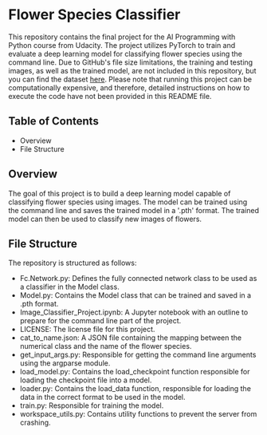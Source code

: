 # Flower Species Classifier

This repository contains the final project for the AI Programming with Python course from Udacity. The project utilizes PyTorch to train and evaluate a deep learning model for classifying flower species using the command line. Due to GitHub's file size limitations, the training and testing images, as well as the trained model, are not included in this repository, but you can find the dataset <a href="https://www.robots.ox.ac.uk/~vgg/data/flowers/102/index.html" target="_blank">here</a>. Please note that running this project can be computationally expensive, and therefore, detailed instructions on how to execute the code have not been provided in this README file.

## Table of Contents

- Overview
- File Structure

## Overview

The goal of this project is to build a deep learning model capable of classifying flower species using images. The model can be trained using the command line and saves the trained model in a '.pth' format. The trained model can then be used to classify new images of flowers.

## File Structure

The repository is structured as follows:

- Fc.Network.py: Defines the fully connected network class to be used as a classifier in the Model class.
- Model.py: Contains the Model class that can be trained and saved in a .pth format.
- Image_Classifier_Project.ipynb: A Jupyter notebook with an outline to prepare for the command line part of the project.
- LICENSE: The license file for this project.
- cat_to_name.json: A JSON file containing the mapping between the numerical class and the name of the flower species.
- get_input_args.py: Responsible for getting the command line arguments using the argparse module.
- load_model.py: Contains the load_checkpoint function responsible for loading the checkpoint file into a model.
- loader.py: Contains the load_data function, responsible for loading the data in the correct format to be used in the model.
- train.py: Responsible for training the model.
- workspace_utils.py: Contains utility functions to prevent the server from crashing.

